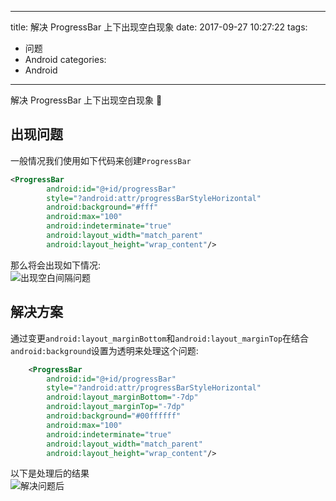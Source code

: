 ------
title: 解决 ProgressBar 上下出现空白现象
date: 2017-09-27 10:27:22
tags:
  - 问题
  - Android
categories:
  - Android
------
解决 ProgressBar 上下出现空白现象 🤠
<!--more-->

## 出现问题
一般情况我们使用如下代码来创建`ProgressBar`
```xml
<ProgressBar
        android:id="@+id/progressBar"
        style="?android:attr/progressBarStyleHorizontal"
        android:background="#fff"
        android:max="100"
        android:indeterminate="true"
        android:layout_width="match_parent"
        android:layout_height="wrap_content"/>
```
那么将会出现如下情况:  
![出现空白间隔问题](http://cdn.hocgin.top/%E5%B1%8F%E5%B9%95%E5%BF%AB%E7%85%A7%202017-09-28%2021.58.00.png)

## 解决方案
通过变更`android:layout_marginBottom`和`android:layout_marginTop`在结合`android:background`设置为透明来处理这个问题:
```xml
    <ProgressBar
        android:id="@+id/progressBar"
        style="?android:attr/progressBarStyleHorizontal"
        android:layout_marginBottom="-7dp"
        android:layout_marginTop="-7dp"
        android:background="#00ffffff"
        android:max="100"
        android:indeterminate="true"
        android:layout_width="match_parent"
        android:layout_height="wrap_content"/>
```
以下是处理后的结果  
![解决问题后](http://cdn.hocgin.top/%E5%B1%8F%E5%B9%95%E5%BF%AB%E7%85%A7%202017-09-28%2022.03.46.png)